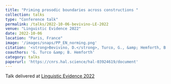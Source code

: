 ```yaml
---
title: "Priming prosodic boundaries across constructions "
collection: talks
type: "Conference talk"
permalink: /talks/2022-10-06-bevivino-LE-2022
venue: "Linguistic Evidence 2022"
date: 2022-10-06
location: "Paris, France"
image: '/images/snaps/PP_EN_norming.png'
citation: '<strong>Bevivino, D.</strong>, Turco, G., &amp; Hemforth, B. (2022). Priming prosodic boundaries across constructions. <em>Linguistic Evidence Conference</em>. Paris, France.'
coauthors: 'G. Turco &amp; B. Hemforth'
category: talks
paperurl: 'https://cnrs.hal.science/hal-03924619/document'
---
```


Talk delivered at [Linguistic Evidence 2022](https://le-2022.sciencesconf.org/?lang=en)
